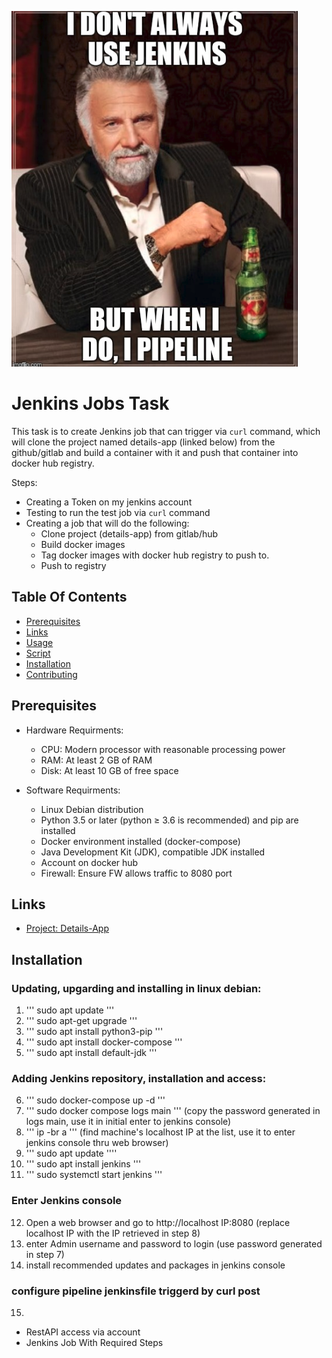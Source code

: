 ![Jenkins Pipeline Meme](pipelinememe.png)

# Jenkins Jobs Task 

This task is to create Jenkins job that can trigger via `curl` command, which will clone the project named details-app (linked below) 
from the github/gitlab and build a container with it and push that container into docker hub registry.

Steps: 
- Creating a Token on my jenkins account
- Testing to run the test job via `curl` command
- Creating a job that will do the following:
    - Clone project (details-app) from gitlab/hub
    - Build docker images
    - Tag docker images with docker hub registry to push to.
    - Push to registry
      

## Table Of Contents

- [Prerequisites](#prerequisites)
- [Links](#links) 
- [Usage](#usage)
- [Script](#script)
- [Installation](#installation)
- [Contributing](#contributing)


## Prerequisites

- Hardware Requirments:
    - CPU: Modern processor with reasonable processing power
    - RAM: At least 2 GB of RAM
    - Disk: At least 10 GB of free space
      
- Software Requirments:
    - Linux Debian distribution
    - Python 3.5 or later (python ≥ 3.6 is recommended) and pip are installed
    - Docker environment installed (docker-compose)
    - Java Development Kit (JDK), compatible JDK installed
    - Account on docker hub
    - Firewall: Ensure FW allows traffic to 8080 port

      
## Links
- [Project: Details-App](https://github.com/zero-pytagoras/details-app.git)


## Installation 


### Updating, upgarding and installing in linux debian: 

1. ''' sudo apt update '''
2. ''' sudo apt-get upgrade '''
3. ''' sudo apt install python3-pip '''
4. ''' sudo apt install docker-compose '''
5. ''' sudo apt install default-jdk '''

### Adding Jenkins repository, installation and access: 

6. ''' sudo docker-compose up -d '''
7. ''' sudo docker compose logs main '''
   (copy the password generated in logs main, use it in initial enter to jenkins console)
8. ''' ip -br a '''
   (find machine's localhost IP at the list, use it to enter jenkins console thru web browser) 
9. ''' sudo apt update ''''
10. ''' sudo apt install jenkins '''
11. ''' sudo systemctl start jenkins '''

### Enter Jenkins console 

12. Open a web browser and go to http://localhost IP:8080
    (replace localhost IP with the IP retrieved in step 8)
13. enter Admin username and password to login
    (use password generated in step 7)
14. install recommended updates and packages in jenkins console

### configure pipeline jenkinsfile triggerd by curl post 

15. 

- RestAPI access via account
- Jenkins Job With Required Steps

